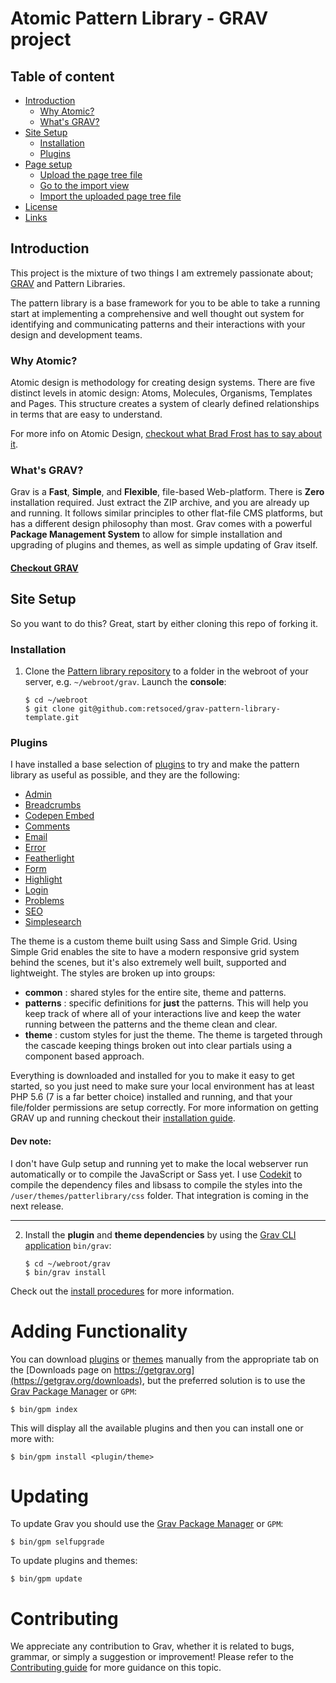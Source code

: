 # Atomic Pattern Library - GRAV project

## Table of content

- [Introduction](#introduction)
    - [Why Atomic?](#why-atomic)
    - [What's GRAV?](#whats-grav)
- [Site Setup](#site-setup)
    - [Installation](#installation)
    - [Plugins](#plugins)
- [Page setup](#page-setup)
    - [Upload the page tree file](#upload-the-page-tree-file)
    - [Go to the import view](#go-to-the-import-view)
    - [Import the uploaded page tree file](#import-the-uploaded-page-tree-file)
- [License](#license)
- [Links](#links)

## Introduction

This project is the mixture of two things I am extremely passionate about; [GRAV](https://getgrav.org "Get GRAV - the best Flat-file CMS platform") and Pattern Libraries.

The pattern library is a base framework for you to be able to take a running start at implementing a comprehensive and well thought out system for identifying and communicating patterns and their interactions with your design and development teams.

### Why Atomic?

Atomic design is methodology for creating design systems. There are five distinct levels in atomic design: Atoms, Molecules,  Organisms, Templates and Pages. This structure creates a system of clearly defined relationships in terms that are easy to understand.

For more info on Atomic Design, [checkout what Brad Frost has to say about it](http://bradfrost.com/blog/post/atomic-web-design/ "Atomic Web Design").

### What's GRAV?

Grav is a **Fast**, **Simple**, and **Flexible**, file-based Web-platform.  There is **Zero** installation required.  Just extract the ZIP archive, and you are already up and running.  It follows similar principles to other flat-file CMS platforms, but has a different design philosophy than most. Grav comes with a powerful **Package Management System** to allow for simple installation and upgrading of plugins and themes, as well as simple updating of Grav itself.

#### [Checkout GRAV](https://getgrav.org "Get GRAV - the best Flat-file CMS platform")

## Site Setup

So you want to do this? Great, start by either cloning this repo of forking it.

### Installation

1. Clone the [Pattern library repository](https://github.com/retsoced/grav-pattern-library-template) to a folder in the webroot of your server, e.g. `~/webroot/grav`. Launch the **console**:
   ```
   $ cd ~/webroot
   $ git clone git@github.com:retsoced/grav-pattern-library-template.git
   ```
### Plugins

I have installed a base selection of [plugins](https://getgrav.org/downloads/plugins) to try and make the pattern library as useful as possible, and they are the following:

* [Admin](https://github.com/getgrav/grav-plugin-admin)
* [Breadcrumbs](https://github.com/getgrav/grav-plugin-breadcrumbs)
* [Codepen Embed](https://github.com/andrewscofield/grav-plugin-codepen-embed)
* [Comments](https://github.com/getgrav/grav-plugin-comments)
* [Email](https://github.com/getgrav/grav-plugin-email)
* [Error](https://github.com/getgrav/grav-plugin-error)
* [Featherlight](https://github.com/getgrav/grav-plugin-featherlight)
* [Form](https://github.com/getgrav/grav-plugin-form)
* [Highlight](https://github.com/getgrav/grav-plugin-highlight)
* [Login](https://github.com/getgrav/grav-plugin-login)
* [Problems](https://github.com/getgrav/grav-plugin-problems)
* [SEO](https://github.com/paulmassen/grav-plugin-seo)
* [Simplesearch](https://github.com/getgrav/grav-plugin-simplesearch)

The theme is a custom theme built using Sass and Simple Grid. Using Simple Grid enables the site to have a modern responsive grid system behind the scenes, but it's also extremely well built, supported and lightweight. The styles are broken up into groups:

* **common** : shared styles for the entire site, theme and patterns.
* **patterns** : specific definitions for **just** the patterns. This will help you keep track of where all of your interactions live and keep the water running between the patterns and the theme clean and clear.
* **theme** : custom styles for just the theme. The theme is targeted through the cascade keeping things broken out into clear partials using a component based approach.

Everything is downloaded and installed for you to make it easy to get started, so you just need to make sure your local environment has at least PHP 5.6 (7 is a far better choice) installed and running, and that your file/folder permissions are setup correctly. For more information on getting GRAV up and running checkout their [installation guide](https://learn.getgrav.org/basics/installation).

#### Dev note:   
I don't have Gulp setup and running yet to make the local webserver run automatically or to compile the JavaScript or Sass yet. I use [Codekit](https://codekitapp.com/) to compile the dependency files and libsass to compile the styles into the `/user/themes/patterlibrary/css` folder. That integration is coming in the next release.

---

2. Install the **plugin** and **theme dependencies** by using the [Grav CLI application](https://learn.getgrav.org/advanced/grav-cli) `bin/grav`:
   ```
   $ cd ~/webroot/grav
   $ bin/grav install
   ```

Check out the [install procedures](https://learn.getgrav.org/basics/installation) for more information.

# Adding Functionality

You can download [plugins](https://getgrav.org/downloads/plugins) or [themes](https://getgrav.org/downloads/themes) manually from the appropriate tab on the [Downloads page on https://getgrav.org](https://getgrav.org/downloads), but the preferred solution is to use the [Grav Package Manager](https://learn.getgrav.org/advanced/grav-gpm) or `GPM`:

```
$ bin/gpm index
```

This will display all the available plugins and then you can install one or more with:

```
$ bin/gpm install <plugin/theme>
```

# Updating

To update Grav you should use the [Grav Package Manager](https://learn.getgrav.org/advanced/grav-gpm) or `GPM`:

```
$ bin/gpm selfupgrade
```

To update plugins and themes:

```
$ bin/gpm update
```


# Contributing
We appreciate any contribution to Grav, whether it is related to bugs, grammar, or simply a suggestion or improvement! Please refer to the [Contributing guide](CONTRIBUTING.md) for more guidance on this topic.
